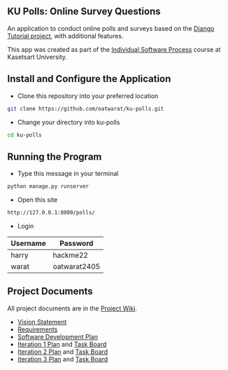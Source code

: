 ## KU Polls: Online Survey Questions 

An application to conduct online polls and surveys based
on the [Django Tutorial project][django-tutorial], with
additional features.

This app was created as part of the [Individual Software Process](
https://cpske.github.io/ISP) course at Kasetsart University.


## Install and Configure the Application

* Clone this repository into your preferred location
```sh
git clone https://github.com/oatwarat/ku-polls.git
```

* Change your directory into ku-polls
```sh
cd ku-polls
```

## Running the Program

* Type this message in your terminal
```sh
python manage.py runserver
```

* Open this site
```sh
http://127.0.0.1:8000/polls/
```

* Login

| Username  | Password        |
|-----------|-----------------|
|   harry   | hackme22 |
|   warat   | oatwarat2405 |
## Project Documents

All project documents are in the [Project Wiki](../../wiki/Home).

- [Vision Statement](../../wiki/Vision%20Statement)
- [Requirements](../../wiki/Requirements)
- [Software Development Plan](../../wiki/Software%20Development%20Plan)
- [Iteration 1 Plan](../../wiki/Iteration%201%20Plan) and [Task Board](https://github.com/users/oatwarat/projects/1/views/1?filterQuery=iteration%3A1)
- [Iteration 2 Plan](../../wiki/Iteration%202%20Plan) and [Task Board](https://github.com/users/oatwarat/projects/1/views/6?filterQuery=iteration%3A2)
- [Iteration 3 Plan](../../wiki/Iteration%203%20Plan) and [Task Board](https://github.com/users/oatwarat/projects/1/views/8)

[django-tutorial]: https://docs.djangoproject.com/en/4.1/intro/tutorial01/